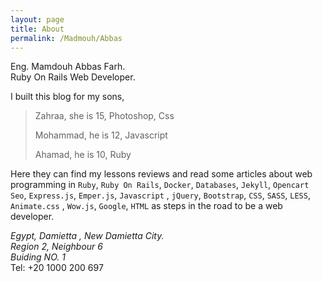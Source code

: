 ```yaml
---
layout: page
title: About
permalink: /Madmouh/Abbas
---
```


Eng. Mamdouh Abbas Farh.<br>
Ruby On Rails Web Developer.

I built this blog for my sons,

> 
>Zahraa, she is 15, Photoshop, Css
>
>Mohammad, he is 12, Javascript
>
>Ahamad, he is 10, Ruby 
>

 Here they can find my lessons reviews and read some articles about web programming in `Ruby`, `Ruby On Rails`, `Docker`, `Databases`, `Jekyll`, `Opencart` `Seo`, `Express.js`, `Emper.js`, `Javascript` , `jQuery`, `Bootstrap`, `CSS`, `SASS`, `LESS`, `Animate.css` , `Wow.js`, `Google`, `HTML` as steps in the road to be a web developer.

<address>Egypt, Damietta , New Damietta City.</address>
<address>Region 2, Neighbour 6</address>
<address>Buiding NO. 1</address>
<tel>Tel: +20 1000 200 697 </tel>



